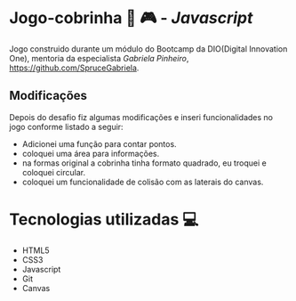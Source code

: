 # Jogo-cobrinha 🐍 :video_game: - _Javascript_

<p align="center>
    <img width="470" src="/img/assets/snake-game.png">
</p>



Jogo construido durante um módulo do Bootcamp da DIO(Digital Innovation One), mentoria da especialista _*Gabriela Pinheiro*_, https://github.com/SpruceGabriela.



## Modificações

Depois do desafio fiz algumas modificações e inseri funcionalidades no jogo conforme listado a seguir:

- Adicionei uma função para contar pontos.
- coloquei uma área para informações.
- na formas original a cobrinha tinha formato quadrado, eu troquei e coloquei circular.
- coloquei um funcionalidade de colisão com as laterais do canvas.




# Tecnologias utilizadas :computer:
- HTML5
- CSS3
- Javascript
- Git
- Canvas







